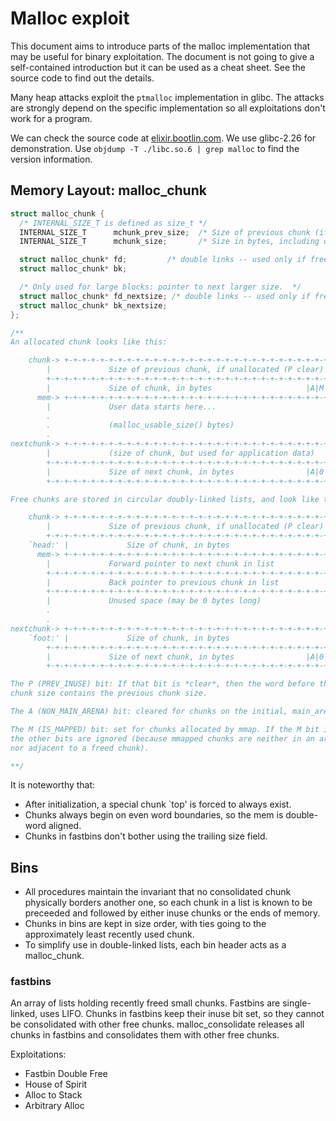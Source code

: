 # Malloc exploit 

This document aims to introduce parts of the malloc implementation that may be useful for binary exploitation. The document is not going to give a self-contained introduction but it can be used as a cheat sheet. See the source code to find out the details.

Many heap attacks exploit the `ptmalloc` implementation in glibc. The attacks are strongly depend on the specific implementation so all exploitations don't work for a program.

We can check the source code at [elixir.bootlin.com](https://elixir.bootlin.com/glibc/glibc-2.26/source/malloc/malloc.c). We use glibc-2.26 for demonstration. Use `objdump -T ./libc.so.6 | grep malloc` to find the version information.

## Memory Layout: malloc_chunk

```c
struct malloc_chunk {
  /* INTERNAL_SIZE_T is defined as size_t */
  INTERNAL_SIZE_T      mchunk_prev_size;  /* Size of previous chunk (if free).  */
  INTERNAL_SIZE_T      mchunk_size;       /* Size in bytes, including overhead. */

  struct malloc_chunk* fd;         /* double links -- used only if free. */
  struct malloc_chunk* bk;

  /* Only used for large blocks: pointer to next larger size.  */
  struct malloc_chunk* fd_nextsize; /* double links -- used only if free. */
  struct malloc_chunk* bk_nextsize;
};

/**
An allocated chunk looks like this:

    chunk-> +-+-+-+-+-+-+-+-+-+-+-+-+-+-+-+-+-+-+-+-+-+-+-+-+-+-+-+-+-+-+-+-+
	    |             Size of previous chunk, if unallocated (P clear)  |
	    +-+-+-+-+-+-+-+-+-+-+-+-+-+-+-+-+-+-+-+-+-+-+-+-+-+-+-+-+-+-+-+-+
	    |             Size of chunk, in bytes                     |A|M|P|
      mem-> +-+-+-+-+-+-+-+-+-+-+-+-+-+-+-+-+-+-+-+-+-+-+-+-+-+-+-+-+-+-+-+-+
	    |             User data starts here...                          .
	    .                                                               .
	    .             (malloc_usable_size() bytes)                      .
	    .                                                               |
nextchunk-> +-+-+-+-+-+-+-+-+-+-+-+-+-+-+-+-+-+-+-+-+-+-+-+-+-+-+-+-+-+-+-+-+
	    |             (size of chunk, but used for application data)    |
	    +-+-+-+-+-+-+-+-+-+-+-+-+-+-+-+-+-+-+-+-+-+-+-+-+-+-+-+-+-+-+-+-+
	    |             Size of next chunk, in bytes                |A|0|1|
	    +-+-+-+-+-+-+-+-+-+-+-+-+-+-+-+-+-+-+-+-+-+-+-+-+-+-+-+-+-+-+-+-+

Free chunks are stored in circular doubly-linked lists, and look like this:

    chunk-> +-+-+-+-+-+-+-+-+-+-+-+-+-+-+-+-+-+-+-+-+-+-+-+-+-+-+-+-+-+-+-+-+
	    |             Size of previous chunk, if unallocated (P clear)  |
	    +-+-+-+-+-+-+-+-+-+-+-+-+-+-+-+-+-+-+-+-+-+-+-+-+-+-+-+-+-+-+-+-+
    `head:' |             Size of chunk, in bytes                     |A|0|P|
      mem-> +-+-+-+-+-+-+-+-+-+-+-+-+-+-+-+-+-+-+-+-+-+-+-+-+-+-+-+-+-+-+-+-+
	    |             Forward pointer to next chunk in list             |
	    +-+-+-+-+-+-+-+-+-+-+-+-+-+-+-+-+-+-+-+-+-+-+-+-+-+-+-+-+-+-+-+-+
	    |             Back pointer to previous chunk in list            |
	    +-+-+-+-+-+-+-+-+-+-+-+-+-+-+-+-+-+-+-+-+-+-+-+-+-+-+-+-+-+-+-+-+
	    |             Unused space (may be 0 bytes long)                .
	    .                                                               .
	    .                                                               |
nextchunk-> +-+-+-+-+-+-+-+-+-+-+-+-+-+-+-+-+-+-+-+-+-+-+-+-+-+-+-+-+-+-+-+-+
    `foot:' |             Size of chunk, in bytes                           |
	    +-+-+-+-+-+-+-+-+-+-+-+-+-+-+-+-+-+-+-+-+-+-+-+-+-+-+-+-+-+-+-+-+
	    |             Size of next chunk, in bytes                |A|0|0|
	    +-+-+-+-+-+-+-+-+-+-+-+-+-+-+-+-+-+-+-+-+-+-+-+-+-+-+-+-+-+-+-+-+

The P (PREV_INUSE) bit: If that bit is *clear*, then the word before the current 
chunk size contains the previous chunk size.

The A (NON_MAIN_ARENA) bit: cleared for chunks on the initial, main_arena.

The M (IS_MAPPED) bit: set for chunks allocated by mmap. If the M bit is set, 
the other bits are ignored (because mmapped chunks are neither in an arena, 
nor adjacent to a freed chunk).

**/
```

It is noteworthy that:

- After initialization, a special chunk `top' is forced to always exist.
- Chunks always begin on even word boundaries, so the mem is double-word aligned.
- Chunks in fastbins don't bother using the trailing size field. 

## Bins

- All procedures maintain the invariant that no consolidated chunk physically borders another one, so each chunk in a list is known to be preceeded and followed by either inuse chunks or the ends of memory.
- Chunks in bins are kept in size order, with ties going to the approximately least recently used chunk.
- To simplify use in double-linked lists, each bin header acts as a malloc_chunk.

###  fastbins

An array of lists holding recently freed small chunks. Fastbins are single-linked, uses LIFO. Chunks in fastbins keep their inuse bit set, so they cannot be consolidated with other free chunks. malloc_consolidate releases all chunks in fastbins and consolidates them with other free chunks.

Exploitations: 

- Fastbin Double Free
- House of Spirit
- Alloc to Stack
- Arbitrary Alloc
